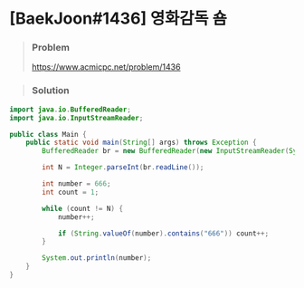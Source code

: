 # [BaekJoon#1436] 영화감독 숌



> ### Problem
>
> https://www.acmicpc.net/problem/1436



> ### Solution


```java
import java.io.BufferedReader;
import java.io.InputStreamReader;

public class Main {
    public static void main(String[] args) throws Exception {
        BufferedReader br = new BufferedReader(new InputStreamReader(System.in));

        int N = Integer.parseInt(br.readLine());

        int number = 666;
        int count = 1;

        while (count != N) {
            number++;

            if (String.valueOf(number).contains("666")) count++;
        }

        System.out.println(number);
    }
}
```
